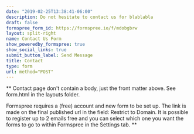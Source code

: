 ```yaml
---
date: "2019-02-25T13:38:41-06:00"
description: Do not hesitate to contact us for blablabla
draft: false
formspree_form_id: https://formspree.io/f/mdobgbrw
layout: split-right
name: Contact Us Form
show_poweredby_formspree: true
show_social_links: true
submit_button_label: Send Message
title: Contact
type: form
url: method="POST"
---
```


** Contact page don't contain a body, just the front matter above.
See form.html in the layouts folder.

Formspree requires a (free) account and new form to be set up. The link is made on the final published url in the field: Restrict to Domain. It is possible to register up to 2 emails free and you can select which one you want the forms to go to within Formspree in the Settings tab.
**
